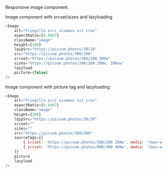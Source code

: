 Responsive image component. 

Image component with srcset/sizes and lazyloading
```js
<Image
    alt="Fringilla orci vivamus sit cras"
    aspectRatio={0.6667}
    className="image"
    height={200}
    lqipSrc="https://picsum.photos/30/20"
    src="https://picsum.photos/300/200"
    srcset="https://picsum.photos/300/200 200w"
    sizes="https://picsum.photos/300/200 200w, 100vw"
    lazyload
    picture={false}
/>
```

Image component with picture tag and lazyloading
```js
<Image
    alt="Fringilla orci vivamus sit cras"
    aspectRatio={0.6667}
    className="image"
    height={200}
    lqipSrc="https://picsum.photos/30/20"
    srcset=""
    sizes=""
    src="https://picsum.photos/300/200"
    sourceTags={[
        { srcset: 'https://picsum.photos/300/200 200w', media: '(max-width: 960px)'},
        { srcset: 'https://picsum.photos/600/400 400w', media: '(min-width: 960px)'},
    ]}
    picture
    lazyload
/>
````